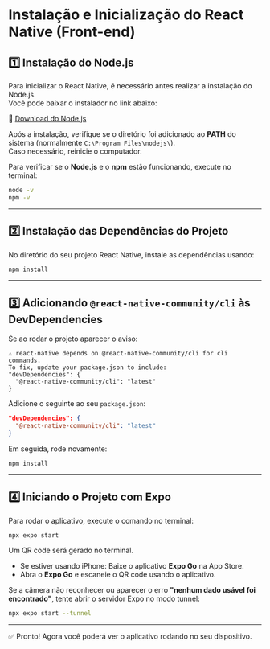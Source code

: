 # Instalação e Inicialização do React Native (Front-end)

## 1️⃣ Instalação do Node.js

Para inicializar o React Native, é necessário antes realizar a instalação do Node.js.  
Você pode baixar o instalador no link abaixo:

🔗 [Download do Node.js](https://nodejs.org/pt)

Após a instalação, verifique se o diretório foi adicionado ao **PATH** do sistema (normalmente `C:\Program Files\nodejs\`).  
Caso necessário, reinicie o computador.

Para verificar se o **Node.js** e o **npm** estão funcionando, execute no terminal:

```bash
node -v
npm -v
```

---

## 2️⃣ Instalação das Dependências do Projeto

No diretório do seu projeto React Native, instale as dependências usando:

```bash
npm install
```

---

## 3️⃣ Adicionando `@react-native-community/cli` às DevDependencies

Se ao rodar o projeto aparecer o aviso:

```
⚠️ react-native depends on @react-native-community/cli for cli commands.
To fix, update your package.json to include:
"devDependencies": {
  "@react-native-community/cli": "latest"
}
```

Adicione o seguinte ao seu `package.json`:

```json
"devDependencies": {
  "@react-native-community/cli": "latest"
}
```

Em seguida, rode novamente:

```bash
npm install
```

---

## 4️⃣ Iniciando o Projeto com Expo

Para rodar o aplicativo, execute o comando no terminal:

```bash
npx expo start
```

Um QR code será gerado no terminal.

* Se estiver usando iPhone:
  Baixe o aplicativo **Expo Go** na App Store.
* Abra o **Expo Go** e escaneie o QR code usando o aplicativo.

Se a câmera não reconhecer ou aparecer o erro **"nenhum dado usável foi encontrado"**, tente abrir o servidor Expo no modo tunnel:

```bash
npx expo start --tunnel
```

---

✅ Pronto! Agora você poderá ver o aplicativo rodando no seu dispositivo.